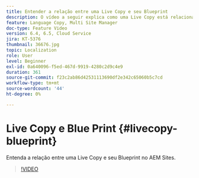 ```yaml
---
title: Entender a relação entre uma Live Copy e seu Blueprint
description: O vídeo a seguir explica como uma Live Copy está relacionada a seu Blueprint no AEM Sites.
feature: Language Copy, Multi Site Manager
doc-type: Feature Video
version: 6.4, 6.5, Cloud Service
jira: KT-5376
thumbnail: 36676.jpg
topic: Localization
role: User
level: Beginner
exl-id: 0a640096-f5ed-467d-9919-4280c2d9c4e9
duration: 361
source-git-commit: f23c2ab86d42531113690df2e342c65060b5c7cd
workflow-type: tm+mt
source-wordcount: '44'
ht-degree: 0%

---
```


# Live Copy e Blue Print {#livecopy-blueprint}

Entenda a relação entre uma Live Copy e seu Blueprint no AEM Sites.

>[!VIDEO](https://video.tv.adobe.com/v/36676?quality=12&learn=on)
